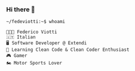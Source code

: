 ### Hi there 👋

<!--
**fedeviotti/fedeviotti** is a ✨ _special_ ✨ repository because its `README.md` (this file) appears on your GitHub profile.

Here are some ideas to get you started:

- 🔭 I’m currently working on ...
- 🌱 I’m currently learning ...
- 👯 I’m looking to collaborate on ...
- 🤔 I’m looking for help with ...
- 💬 Ask me about ...
- 📫 How to reach me: ...
- 😄 Pronouns: ...
- ⚡ Fun fact: ...
-->

```
~/fedeviotti:~$ whoami

👨🏻‍💻 Federico Viotti
🇮🇹 Italian
🖥 Software Developer @ Extendi
🌱 Learning Clean Code & Clean Coder Enthusiast
🎮 Gamer
🏍 Motor Sports Lover
```
